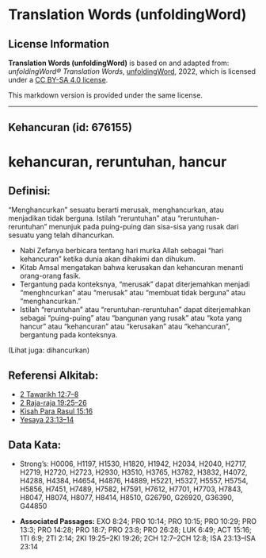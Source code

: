# Translation Words (unfoldingWord)

## License Information

**Translation Words (unfoldingWord)** is based on and adapted from: _unfoldingWord® Translation Words_, [unfoldingWord](https://unfoldingword.org/utw), 2022, which is licensed under a [CC BY-SA 4.0 license](https://creativecommons.org/licenses/by-sa/4.0/legalcode.en).

This markdown version is provided under the same license.



--------------------------------

## Kehancuran (id: 676155)

kehancuran, reruntuhan, hancur
==============================

Definisi:
---------

“Menghancurkan” sesuatu berarti merusak, menghancurkan, atau menjadikan tidak berguna. Istilah “reruntuhan” atau “reruntuhan\-reruntuhan” menunjuk pada puing\-puing dan sisa\-sisa yang rusak dari sesuatu yang telah dihancurkan.

* Nabi Zefanya berbicara tentang hari murka Allah sebagai “hari kehancuran” ketika dunia akan dihakimi dan dihukum.
* Kitab Amsal mengatakan bahwa kerusakan dan kehancuran menanti orang\-orang fasik.
* Tergantung pada konteksnya, “merusak” dapat diterjemahkan menjadi “menghncurkan” atau “merusak” atau “membuat tidak berguna” atau “menghancurkan.”
* Istilah “reruntuhan” atau “reruntuhan\-reruntuhan” dapat diterjemahkan sebagai “puing\-puing” atau “bangunan yang rusak” atau “kota yang hancur” atau “kehancuran” atau “kerusakan” atau “kehancuran”, bergantung pada konteksnya.

(Lihat juga: dihancurkan)

Referensi Alkitab:
------------------

* [2 Tawarikh 12:7–8](https://ref.ly/2Chr0:0)
* [2 Raja\-raja 19:25–26](https://ref.ly/2Kgs0:0)
* [Kisah Para Rasul 15:16](https://ref.ly/Acts0:0)
* [Yesaya 23:13–14](https://ref.ly/Isa23:13-Isa23:14)

Data Kata:
----------

* Strong’s: H0006, H1197, H1530, H1820, H1942, H2034, H2040, H2717, H2719, H2720, H2723, H2930, H3510, H3765, H3782, H3832, H4072, H4288, H4384, H4654, H4876, H4889, H5221, H5327, H5557, H5754, H5856, H7451, H7489, H7582, H7591, H7612, H7701, H7703, H7843, H8047, H8074, H8077, H8414, H8510, G26790, G26920, G36390, G44850

* **Associated Passages:** EXO 8:24; PRO 10:14; PRO 10:15; PRO 10:29; PRO 13:3; PRO 14:28; PRO 18:7; PRO 23:8; PRO 26:28; LUK 6:49; ACT 15:16; 1TI 6:9; 2TI 2:14; 2KI 19:25–2KI 19:26; 2CH 12:7–2CH 12:8; ISA 23:13–ISA 23:14


